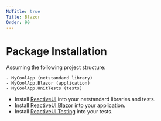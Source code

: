 ```yaml
---
NoTitle: true
Title: Blazor
Order: 90
---
```


# Package Installation

Assuming the following project structure:

```
- MyCoolApp (netstandard library)
- MyCoolApp.Blazor (application)
- MyCoolApp.UnitTests (tests)
```

* Install [ReactiveUI](https://www.nuget.org/packages/ReactiveUI) into your netstandard libraries and tests.
* Install [ReactiveUI.Blazor](https://www.nuget.org/packages/ReactiveUI.Blazor) into your application.
* Install [ReactiveUI.Testing](https://www.nuget.org/packages/ReactiveUI.Testing) into your tests.
